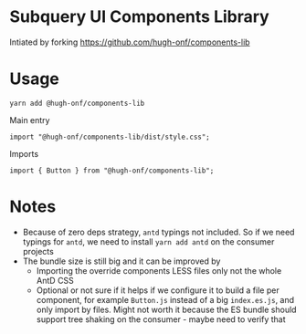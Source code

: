 # Subquery UI Components Library
Intiated by forking https://github.com/hugh-onf/components-lib

# Usage

```
yarn add @hugh-onf/components-lib
```

Main entry

```
import "@hugh-onf/components-lib/dist/style.css";
```

Imports

```
import { Button } from "@hugh-onf/components-lib";
```

# Notes

- Because of zero deps strategy, `antd` typings not included. So if we need typings for `antd`, we need to install `yarn add antd` on the consumer projects
- The bundle size is still big and it can be improved by
  - Importing the override components LESS files only not the whole AntD CSS
  - Optional or not sure if it helps if we configure it to build a file per component, for example `Button.js` instead of a big `index.es.js`, and only import by files. Might not worth it because the ES bundle should support tree shaking on the consumer - maybe need to verify that
